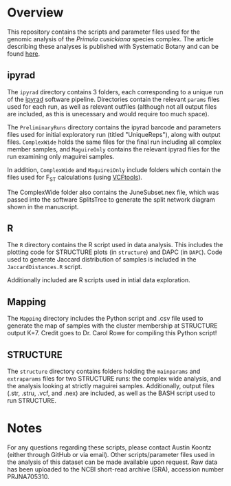# Overview

This repository contains the scripts and parameter files used for the genomic analysis of the <em>Primula cusickiana</em> species complex. The article describing these analyses is published with Systematic Botany and can be found [here](https://bioone.org/journals/systematic-botany/volume-47/issue-3/036364422X16573019348175/Pronounced-Genetic-Separation-among-Varieties-of-the-Primula-cusickiana-Species/10.1600/036364422X16573019348175.full). 

## ipyrad 
The `ipyrad` directory contains 3 folders, each corresponding to a unique run of the [ipyrad](https://ipyrad.readthedocs.io/en/latest/) software pipeline. Directories contain the relevant `params` files used for each run, as well as relevant outfiles (although not all output files are included, as this is unecessary and would require too much space).

The `PreliminaryRuns` directory contains the ipyrad barcode and parameters files used for initial exploratory run (titled "UniqueReps"), along with output files. `ComplexWide` holds the same files for the final run including all complex member samples, and `MaguireOnly` contains the relevant ipyrad files for the run examining only maguirei samples.

In addition, `ComplexWide` and `MaguireiOnly` include folders which contain the files used for F<sub>ST</sub> calculations (using [VCFtools](https://vcftools.github.io/index.html)).

The ComplexWide folder also contains the JuneSubset.nex file, which was passed into the software SplitsTree to generate the split network diagram shown in the manuscript.

## R
The `R` directory contains the R script used in data analysis. This includes the plotting code for STRUCTURE plots (in `structure`) and DAPC (in `DAPC`). Code used to generate Jaccard distribution of samples is included in the `JaccardDistances.R` script. 

Additionally included are R scripts used in intial data exploration.

## Mapping

The `Mapping` directory includes the Python script and .csv file used to generate the map of samples with the cluster membership at STRUCTURE output K=7. Credit goes to Dr. Carol Rowe for compiling this Python script!

## STRUCTURE
The `structure` directory contains folders holding the `mainparams` and `extraparams` files for two STRUCTURE runs: the complex wide analysis, and the analysis looking at strictly maguirei samples. Additionally, output files (.str, .stru, .vcf, and .nex) are included, as well as the BASH script used to run STRUCTURE.

# Notes
For any questions regarding these scripts, please contact Austin Koontz (either through GitHub or via email). Other scripts/parameter files used in the analysis of this dataset can be made available upon request.
Raw data has been uploaded to the NCBI short-read archive (SRA), accession number PRJNA705310.
